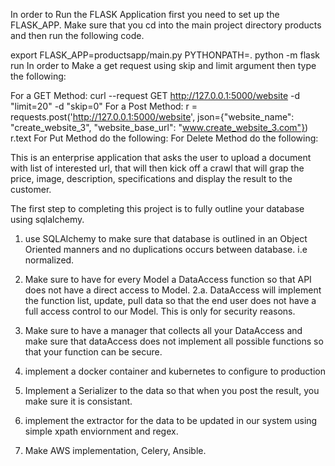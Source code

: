 In order to Run the FLASK Application first you need to set up the FLASK_APP. 
Make sure that you cd into the main project directory products and then run the following code. 

export FLASK_APP=productsapp/main.py
PYTHONPATH=. python -m flask run 
In order to Make a get request using skip and limit argument then type the following: 

For a GET Method:
curl --request GET http://127.0.0.1:5000/website -d "limit=20" -d "skip=0"
For a Post Method:
r = requests.post('http://127.0.0.1:5000/website', json={"website_name": "create_website_3", "website_base_url": "www.create_website_3.com"})  
r.text
For Put Method do the following:
For Delete Method do the following:

This is an enterprise application that asks the user to upload a document with list of interested url, that will then kick off a crawl that will grap the price, image, description, specifications and display the result to the customer. 


The first step to completing this project is to fully outline your database using sqlalchemy. 
1. use SQLAlchemy to make sure that database is outlined in an Object Oriented manners and no duplications occurs between database. i.e normalized. 
2. Make sure to have for every Model a DataAccess function so that API does not have a direct access to Model. 
    2.a. DataAccess will implement the function list, update, pull data so that the end user does not have a full access control to our Model. This is only for security reasons.

3. Make sure to have a manager that collects all your DataAccess and make sure that dataAccess does not implement all possible functions so that your function can be secure.
4. implement a docker container and kubernetes to configure to production  
5. Implement a Serializer to the data so that when you post the result, you make sure it is consistant. 
6. implement the extractor for the data to be updated in our system using simple xpath enviornment and regex. 
7. Make AWS implementation, Celery, Ansible. 



